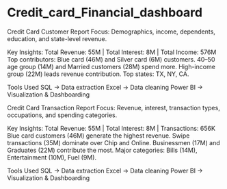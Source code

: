 # Credit_card_Financial_dashboard

Credit Card Customer Report
Focus: Demographics, income, dependents, education, and state-level revenue.

Key Insights:
Total Revenue: 55M | Total Interest: 8M | Total Income: 576M
Top contributors: Blue card (46M) and Silver card (6M) customers.
40–50 age group (14M) and Married customers (28M) spend more.
High-income group (22M) leads revenue contribution.
Top states: TX, NY, CA.

Tools Used
SQL → Data extraction
Excel → Data cleaning
Power BI → Visualization & Dashboarding






Credit Card Transaction Report
Focus: Revenue, interest, transaction types, occupations, and spending categories.

Key Insights:
Total Revenue: 55M | Total Interest: 8M | Transactions: 656K
Blue card customers (46M) generate the highest revenue.
Swipe transactions (35M) dominate over Chip and Online.
Businessmen (17M) and Graduates (22M) contribute the most.
Major categories: Bills (14M), Entertainment (10M), Fuel (9M).

Tools Used
SQL → Data extraction
Excel → Data cleaning
Power BI → Visualization & Dashboarding
